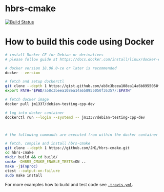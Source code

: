 # hbrs-cmake
[![Build Status](https://travis-ci.com/JM1/hbrs-cmake.svg?branch=master)](https://travis-ci.com/JM1/hbrs-cmake)

# How to build this code using Docker

```sh
# install Docker CE for Debian or derivatives
# please follow guide at https://docs.docker.com/install/linux/docker-ce/debian/

# docker version 18.06.0-ce or later is recommended
docker --version

# fetch and setup dockerctl
git clone --depth 1 https://gist.github.com/ab8c3beea108ea14a6b8955050f36357.git
export PATH="$PWD/ab8c3beea108ea14a6b8955050f36357/:$PATH"

# fetch docker image
docker pull jm1337/debian-testing-cpp-dev

# log into docker container
dockerctl run --login --systemd -- jm1337/debian-testing-cpp-dev



# the following commands are executed from within the docker container

# fetch, compile and install hbrs-cmake
git clone --depth 1 https://github.com/JM1/hbrs-cmake.git
cd hbrs-cmake
mkdir build && cd build/
cmake -DHBRS_CMAKE_ENABLE_TESTS=ON ..
make -j$(nproc)
ctest --output-on-failure
sudo make install
```

For more examples how to build and test code see [`.travis.yml`](https://github.com/JM1/hbrs-cmake/blob/master/.travis.yml).
